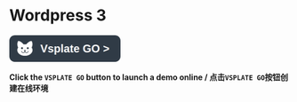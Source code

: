 # Wordpress 3

<a href="https://www.vsplate.com/?docker-compose=https://github.com/vsplate/dcenvs/wordpress/3"><img alt="VSPLATE GO" src="https://raw.githubusercontent.com/vsplate/images/master/vsgo_btn.png" width="200px"></a>

**Click the `VSPLATE GO` button to launch a demo online / 点击`VSPLATE GO`按钮创建在线环境**